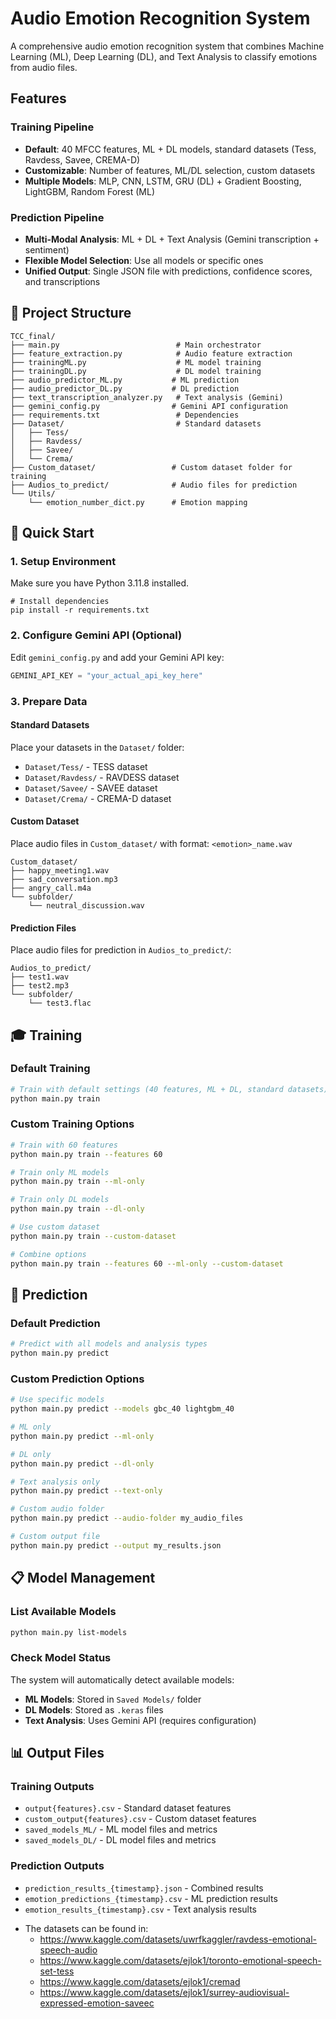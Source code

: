 # Audio Emotion Recognition System

A comprehensive audio emotion recognition system that combines Machine Learning (ML), Deep Learning (DL), and Text Analysis to classify emotions from audio files.

## Features

### **Training Pipeline**
- **Default**: 40 MFCC features, ML + DL models, standard datasets (Tess, Ravdess, Savee, CREMA-D)
- **Customizable**: Number of features, ML/DL selection, custom datasets
- **Multiple Models**: MLP, CNN, LSTM, GRU (DL) + Gradient Boosting, LightGBM, Random Forest (ML)

### **Prediction Pipeline**
- **Multi-Modal Analysis**: ML + DL + Text Analysis (Gemini transcription + sentiment)
- **Flexible Model Selection**: Use all models or specific ones
- **Unified Output**: Single JSON file with predictions, confidence scores, and transcriptions

## 📁 Project Structure

```
TCC_final/
├── main.py                          # Main orchestrator
├── feature_extraction.py            # Audio feature extraction
├── trainingML.py                    # ML model training
├── trainingDL.py                    # DL model training
├── audio_predictor_ML.py           # ML prediction
├── audio_predictor_DL.py           # DL prediction
├── text_transcription_analyzer.py   # Text analysis (Gemini)
├── gemini_config.py                # Gemini API configuration
├── requirements.txt                 # Dependencies
├── Dataset/                         # Standard datasets
│   ├── Tess/
│   ├── Ravdess/
│   ├── Savee/
│   └── Crema/
├── Custom_dataset/                 # Custom dataset folder for training
├── Audios_to_predict/              # Audio files for prediction
└── Utils/
    └── emotion_number_dict.py      # Emotion mapping
```

## 🚀 Quick Start

### 1. Setup Environment

Make sure you have Python 3.11.8 installed.

```
# Install dependencies
pip install -r requirements.txt
```

### 2. Configure Gemini API (Optional)

Edit `gemini_config.py` and add your Gemini API key:
```python
GEMINI_API_KEY = "your_actual_api_key_here"
```

### 3. Prepare Data

#### Standard Datasets
Place your datasets in the `Dataset/` folder:
- `Dataset/Tess/` - TESS dataset
- `Dataset/Ravdess/` - RAVDESS dataset  
- `Dataset/Savee/` - SAVEE dataset
- `Dataset/Crema/` - CREMA-D dataset

#### Custom Dataset
Place audio files in `Custom_dataset/` with format: `<emotion>_name.wav`
```
Custom_dataset/
├── happy_meeting1.wav
├── sad_conversation.mp3
├── angry_call.m4a
└── subfolder/
    └── neutral_discussion.wav
```

#### Prediction Files
Place audio files for prediction in `Audios_to_predict/`:
```
Audios_to_predict/
├── test1.wav
├── test2.mp3
└── subfolder/
    └── test3.flac
```

## 🎓 Training

### Default Training
```bash
# Train with default settings (40 features, ML + DL, standard datasets)
python main.py train
```

### Custom Training Options
```bash
# Train with 60 features
python main.py train --features 60

# Train only ML models
python main.py train --ml-only

# Train only DL models  
python main.py train --dl-only

# Use custom dataset
python main.py train --custom-dataset

# Combine options
python main.py train --features 60 --ml-only --custom-dataset
```

## 🔮 Prediction

### Default Prediction
```bash
# Predict with all models and analysis types
python main.py predict
```

### Custom Prediction Options
```bash
# Use specific models
python main.py predict --models gbc_40 lightgbm_40

# ML only
python main.py predict --ml-only

# DL only
python main.py predict --dl-only

# Text analysis only
python main.py predict --text-only

# Custom audio folder
python main.py predict --audio-folder my_audio_files

# Custom output file
python main.py predict --output my_results.json
```

## 📋 Model Management

### List Available Models
```bash
python main.py list-models
```

### Check Model Status
The system will automatically detect available models:
- **ML Models**: Stored in `Saved Models/` folder
- **DL Models**: Stored as `.keras` files
- **Text Analysis**: Uses Gemini API (requires configuration)

## 📊 Output Files

### Training Outputs
- `output{features}.csv` - Standard dataset features
- `custom_output{features}.csv` - Custom dataset features
- `saved_models_ML/` - ML model files and metrics
- `saved_models_DL/` - DL model files and metrics

### Prediction Outputs
- `prediction_results_{timestamp}.json` - Combined results
- `emotion_predictions_{timestamp}.csv` - ML prediction results
- `emotion_results_{timestamp}.csv` - Text analysis results

* The datasets can be found in: 
  - https://www.kaggle.com/datasets/uwrfkaggler/ravdess-emotional-speech-audio
  - https://www.kaggle.com/datasets/ejlok1/toronto-emotional-speech-set-tess
  - https://www.kaggle.com/datasets/ejlok1/cremad
  - https://www.kaggle.com/datasets/ejlok1/surrey-audiovisual-expressed-emotion-saveec